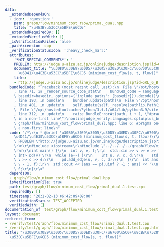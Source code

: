```yaml
---
data:
  _extendedDependsOn:
  - icon: ':question:'
    path: graph/flow/minimum_cost_flow/primal_dual.hpp
    title: "\u4E3B\u53CC\u5BFE\u6CD5"
  _extendedRequiredBy: []
  _extendedVerifiedWith: []
  _isVerificationFailed: false
  _pathExtension: cpp
  _verificationStatusIcon: ':heavy_check_mark:'
  attributes:
    '*NOT_SPECIAL_COMMENTS*': ''
    PROBLEM: http://judge.u-aizu.ac.jp/onlinejudge/description.jsp?id=GRL_6_B
    document_title: "\u30B0\u30E9\u30D5/\u30D5\u30ED\u30FC/\u6700\u5C0F\u8CBB\u7528\
      \u6D41/\u4E3B\u53CC\u5BFE\u6CD5 (minimum_cost_flow(s, t, flow))"
    links:
    - http://judge.u-aizu.ac.jp/onlinejudge/description.jsp?id=GRL_6_B
  bundledCode: "Traceback (most recent call last):\n  File \"/opt/hostedtoolcache/Python/3.9.1/x64/lib/python3.9/site-packages/onlinejudge_verify/documentation/build.py\"\
    , line 71, in _render_source_code_stat\n    bundled_code = language.bundle(stat.path,\
    \ basedir=basedir, options={'include_paths': [basedir]}).decode()\n  File \"/opt/hostedtoolcache/Python/3.9.1/x64/lib/python3.9/site-packages/onlinejudge_verify/languages/cplusplus.py\"\
    , line 193, in bundle\n    bundler.update(path)\n  File \"/opt/hostedtoolcache/Python/3.9.1/x64/lib/python3.9/site-packages/onlinejudge_verify/languages/cplusplus_bundle.py\"\
    , line 401, in update\n    self.update(self._resolve(pathlib.Path(included), included_from=path))\n\
    \  File \"/opt/hostedtoolcache/Python/3.9.1/x64/lib/python3.9/site-packages/onlinejudge_verify/languages/cplusplus_bundle.py\"\
    , line 312, in update\n    raise BundleErrorAt(path, i + 1, \"#pragma once found\
    \ in a non-first line\")\nonlinejudge_verify.languages.cplusplus_bundle.BundleErrorAt:\
    \ graph/flow/minimum_cost_flow/primal_dual.hpp: line 6: #pragma once found in\
    \ a non-first line\n"
  code: "/*\r\n * @brief \u30B0\u30E9\u30D5/\u30D5\u30ED\u30FC/\u6700\u5C0F\u8CBB\u7528\
    \u6D41/\u4E3B\u53CC\u5BFE\u6CD5 (minimum_cost_flow(s, t, flow))\r\n */\r\n#define\
    \ PROBLEM \"http://judge.u-aizu.ac.jp/onlinejudge/description.jsp?id=GRL_6_B\"\
    \r\n\r\n#include <iostream>\r\n#include \"../../../../graph/flow/minimum_cost_flow/primal_dual.hpp\"\
    \r\n\r\nint main() {\r\n  int v, e, f;\r\n  std::cin >> v >> e >> f;\r\n  PrimalDual<int,\
    \ int> pd(v);\r\n  while (e--) {\r\n    int u, v, c, d;\r\n    std::cin >> u >>\
    \ v >> c >> d;\r\n    pd.add_edge(u, v, c, d);\r\n  }\r\n  int ans = pd.minimum_cost_flow(0,\
    \ v - 1, f);\r\n  std::cout << (ans == pd.uinf ? -1 : ans) << '\\n';\r\n  return\
    \ 0;\r\n}\r\n"
  dependsOn:
  - graph/flow/minimum_cost_flow/primal_dual.hpp
  isVerificationFile: true
  path: test/graph/flow/minimum_cost_flow/primal_dual.1.test.cpp
  requiredBy: []
  timestamp: '2021-02-13 06:42:09+09:00'
  verificationStatus: TEST_ACCEPTED
  verifiedWith: []
documentation_of: test/graph/flow/minimum_cost_flow/primal_dual.1.test.cpp
layout: document
redirect_from:
- /verify/test/graph/flow/minimum_cost_flow/primal_dual.1.test.cpp
- /verify/test/graph/flow/minimum_cost_flow/primal_dual.1.test.cpp.html
title: "\u30B0\u30E9\u30D5/\u30D5\u30ED\u30FC/\u6700\u5C0F\u8CBB\u7528\u6D41/\u4E3B\
  \u53CC\u5BFE\u6CD5 (minimum_cost_flow(s, t, flow))"
---
```

